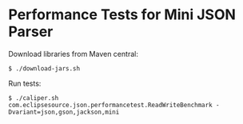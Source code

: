 Performance Tests for Mini JSON Parser
======================================

Download libraries from Maven central:

    $ ./download-jars.sh

Run tests:

    $ ./caliper.sh com.eclipsesource.json.performancetest.ReadWriteBenchmark -Dvariant=json,gson,jackson,mini
